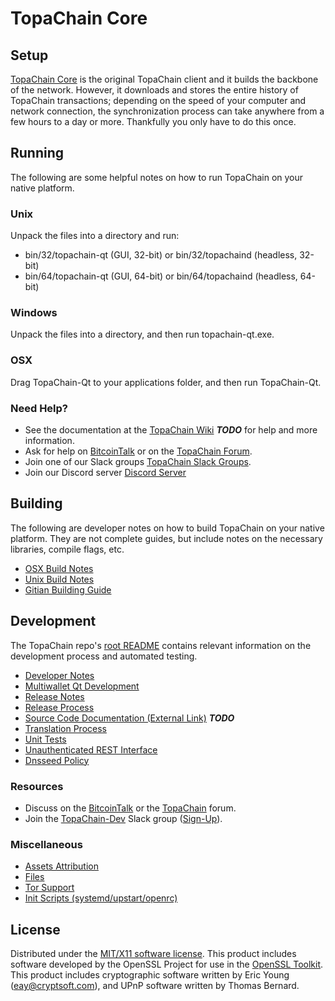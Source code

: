 TopaChain Core
=====================

Setup
---------------------
[TopaChain Core](http://topachain.com) is the original TopaChain client and it builds the backbone of the network. However, it downloads and stores the entire history of TopaChain transactions; depending on the speed of your computer and network connection, the synchronization process can take anywhere from a few hours to a day or more. Thankfully you only have to do this once.

Running
---------------------
The following are some helpful notes on how to run TopaChain on your native platform.

### Unix

Unpack the files into a directory and run:

- bin/32/topachain-qt (GUI, 32-bit) or bin/32/topachaind (headless, 32-bit)
- bin/64/topachain-qt (GUI, 64-bit) or bin/64/topachaind (headless, 64-bit)

### Windows

Unpack the files into a directory, and then run topachain-qt.exe.

### OSX

Drag TopaChain-Qt to your applications folder, and then run TopaChain-Qt.

### Need Help?

* See the documentation at the [TopaChain Wiki](https://en.bitcoin.it/wiki/Main_Page) ***TODO***
for help and more information.
* Ask for help on [BitcoinTalk](https://bitcointalk.org/index.php?topic=00000) or on the [TopaChain Forum](http://forum.topachain.com/).
* Join one of our Slack groups [TopaChain Slack Groups](https://topachain.com/slack-logins/).
* Join our Discord server [Discord Server](https://discord.gg/A9Sfa7A)

Building
---------------------
The following are developer notes on how to build TopaChain on your native platform. They are not complete guides, but include notes on the necessary libraries, compile flags, etc.

- [OSX Build Notes](build-osx.md)
- [Unix Build Notes](build-unix.md)
- [Gitian Building Guide](gitian-building.md)

Development
---------------------
The TopaChain repo's [root README](https://github.com/TopaChainOSS/TopaChain/blob/master/README.md) contains relevant information on the development process and automated testing.

- [Developer Notes](developer-notes.md)
- [Multiwallet Qt Development](multiwallet-qt.md)
- [Release Notes](release-notes.md)
- [Release Process](release-process.md)
- [Source Code Documentation (External Link)](https://dev.visucore.com/bitcoin/doxygen/) ***TODO***
- [Translation Process](translation_process.md)
- [Unit Tests](unit-tests.md)
- [Unauthenticated REST Interface](REST-interface.md)
- [Dnsseed Policy](dnsseed-policy.md)

### Resources

* Discuss on the [BitcoinTalk](https://bitcointalk.org/index.php?topic=0) or the [TopaChain](http://forum.topachain.com/) forum.
* Join the [TopaChain-Dev](https://topachain-dev.slack.com/) Slack group ([Sign-Up](https://topachain-dev.herokuapp.com/)).

### Miscellaneous
- [Assets Attribution](assets-attribution.md)
- [Files](files.md)
- [Tor Support](tor.md)
- [Init Scripts (systemd/upstart/openrc)](init.md)

License
---------------------
Distributed under the [MIT/X11 software license](http://www.opensource.org/licenses/mit-license.php).
This product includes software developed by the OpenSSL Project for use in the [OpenSSL Toolkit](https://www.openssl.org/). This product includes
cryptographic software written by Eric Young ([eay@cryptsoft.com](mailto:eay@cryptsoft.com)), and UPnP software written by Thomas Bernard.
